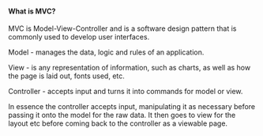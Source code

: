 #### What is MVC?

MVC is Model-View-Controller and is a software design pattern that is commonly used to develop user interfaces.

Model - manages the data, logic and rules of an application.

View - is any representation of information, such as charts, as well as how the page is laid out, fonts used, etc.

Controller - accepts input and turns it into commands for model or view.

In essence the controller accepts input, manipulating it as necessary before passing it onto the model for the raw data. It then goes to view for the layout etc before coming back to the controller as a viewable page.

